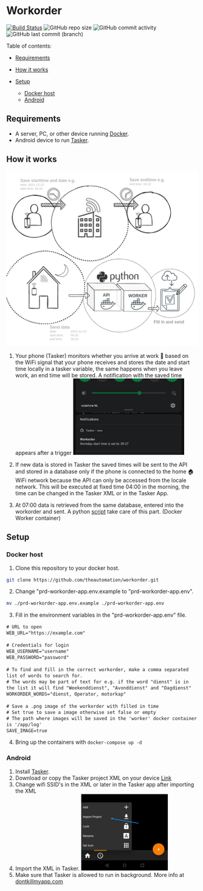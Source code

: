 # Workorder

[![Build Status](https://drone.theautomation.nl/api/badges/theautomation/workorder/status.svg)](https://drone.theautomation.nl/theautomation/workorder)
![GitHub repo size](https://img.shields.io/github/repo-size/theautomation/workorder?logo=Github)
![GitHub commit activity](https://img.shields.io/github/commit-activity/y/theautomation/workorder?logo=github)
![GitHub last commit (branch)](https://img.shields.io/github/last-commit/theautomation/workorder/main?logo=github)

Table of contents:

- [Requirements](#Requirements)

- [How it works](#How-it-works)

- [Setup](#Setup)
  - [Docker host](#Docker-host)
  - [Android](#Android)

## Requirements

- A server, PC, or other device running [Docker](https://www.docker.com/).
- Android device to run [Tasker](https://play.google.com/store/apps/details?id=net.dinglisch.android.taskerm).

## How it works

<img src="https://github.com/theautomation/workorder/blob/e01f79fa8e838074eb306dd6df3f3c1ec6860466/images/workorder.diagram.png">

1. Your phone (Tasker) monitors whether you arrive at work :office: based on the WiFi signal that your phone receives and stores the date and start time locally in a tasker variable, the same happens when you leave work, an end time will be stored. A notification with the saved time appears after a trigger <img src="https://github.com/theautomation/workorder/blob/951f223d4b21501b629758aaaa5f81fd2cefe7a4/images/starttime.jpg" height="200">

2. If new data is stored in Tasker the saved times will be sent to the API and stored in a database only if the phone is connected to the home :house: WiFi network because the API can only be accessed from the locale network. This will be executed at fixed time 04:00 in the morning, the time can be changed in the Tasker XML or in the Tasker App.

3. At 07:00 data is retrieved from the same database, entered into the workorder and sent. A python [script](https://github.com/theautomation/workorder/blob/2ea07e8825515201cfda31e038776bd296e8dc80/app/worker/worker_main.py) take care of this part. (Docker Worker container)

## Setup

### Docker host

1. Clone this repository to your docker host.

```bash
git clone https://github.com/theautomation/workorder.git
```

2. Change "prd-workorder-app.env.example to "prd-workorder-app.env".

```bash
mv ./prd-workorder-app.env.example ./prd-workorder-app.env
```

3. Fill in the environment variables in the "prd-workorder-app.env" file.

```dosini
# URL to open
WEB_URL="https://example.com"

# Credentials for login
WEB_USERNAME="username"
WEB_PASSWORD="password"

# To find and fill in the correct workorder, make a comma separated list of words to search for.
# The words may be part of text for e.g. if the word "dienst" is in the list it will find "Weekenddienst", "Avonddienst" and "Dagdienst"
WORKORDER_WORDS="dienst, Operator, motorkap"

# Save a .png image of the workorder with filled in time
# Set true to save a image otherwise set false or empty
# The path where images will be saved in the 'worker' docker container is '/app/log'
SAVE_IMAGE=true
```

4. Bring up the containers with `docker-compose up -d`

### Android

1. Install [Tasker](https://play.google.com/store/apps/details?id=net.dinglisch.android.taskerm).
2. Download or copy the Tasker project XML on your device [Link](https://github.com/theautomation/workorder/blob/338ae2deb2da5e7adcc8147920e9896fe62d7ce7/tasker/workday.prj.xml)
3. Change wifi SSID's in the XML or later in the Tasker app after importing the XML
4. Import the XML in Tasker.
   <img src="https://github.com/theautomation/workorder/blob/7cffccc10f772a550835528b33a7f7a49c415387/images/import_tasker_project.jpg" height="200">
5. Make sure that Tasker is allowed to run in background. More info at [dontkillmyapp.com](https://dontkillmyapp.com/)
